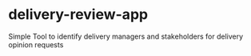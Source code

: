 # delivery-review-app
Simple Tool to identify delivery managers and stakeholders for delivery opinion requests
